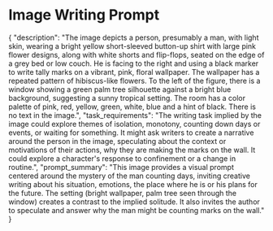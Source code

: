 # Image Writing Prompt

{
  "description": "The image depicts a person, presumably a man, with light skin, wearing a bright yellow short-sleeved button-up shirt with large pink flower designs, along with white shorts and flip-flops, seated on the edge of a grey bed or low couch. He is facing to the right and using a black marker to write tally marks on a vibrant, pink, floral wallpaper. The wallpaper has a repeated pattern of hibiscus-like flowers. To the left of the figure, there is a window showing a green palm tree silhouette against a bright blue background, suggesting a sunny tropical setting. The room has a color palette of pink, red, yellow, green, white, blue and a hint of black. There is no text in the image.",
    "task_requirements": "The writing task implied by the image could explore themes of isolation, monotony, counting down days or events, or waiting for something. It might ask writers to create a narrative around the person in the image, speculating about the context or motivations of their actions, why they are making the marks on the wall. It could explore a character's response to confinement or a change in routine.",
    "prompt_summary": "This image provides a visual prompt centered around the mystery of the man counting days, inviting creative writing about his situation, emotions, the place where he is or his plans for the future. The setting (bright wallpaper, palm tree seen through the window) creates a contrast to the implied solitude. It also invites the author to speculate and answer why the man might be counting marks on the wall."
}